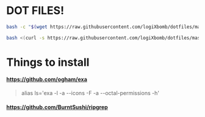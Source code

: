 # DOT FILES!

```bash
bash -c "$(wget https://raw.githubusercontent.com/logiXbomb/dotfiles/master/install.sh -O -)"
```

```bash
bash <(curl -s https://raw.githubusercontent.com/logiXbomb/dotfiles/master/install_mac.sh)
```

# Things to install

#### https://github.com/ogham/exa
> alias ls='exa -l -a --icons -F -a --octal-permissions -h'

#### https://github.com/BurntSushi/ripgrep
